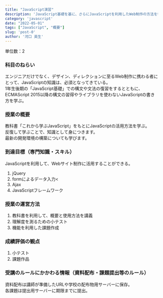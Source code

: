 ```yaml
---
title: "JavaScript演習"
description: 'JavaScript基礎を基に、さらにJavaScriptを利用したWeb制作の方法を学ぶ'
category: 'javascript'
date: "2022-05-01"
tags: ["JavaScript", "概要"]
slug: 'post-0'
author: '河口 英生'
---
```

<p>単位数：2</p>
<h3 class="title is-5">科目のねらい</h3>
<p>エンジニアだけでなく、デザイン、ディレクションに至るWeb制作に携わる者にとって、JavaScriptの知識は、必須となってきている。<br>
1年生後期の「JavaScript基礎」での構文や文法の復習をするとともに、ECMAScript 2015以降の構文の習得やライブラリを使わないJavaScriptの書き方を学ぶ。</p>

<h3 class="title is-5">授業の概要</h3>
<p>教科書「これから学ぶJavaScript」をもとにJavaScriptの活用方法を学ぶ。<br>
反復して学ぶことで、知識として身につきます。<br>
最新の開発環境の構築についても学びます。</p>

<h3 class="title is-5">到達目標（専門知識・スキル）</h3>
<p>JavaScriptを利用して、Webサイト制作に活用することができる。</p>

1. jQuery
2. formによるデータ入力<
3. Ajax
4. JavaScriptフレームワーク

<h3 class="title is-5">授業の運営方法</h3>

1. 教科書を利用して、概要と使用方法を講義
2. 理解度を測るための小テスト
3. 機能を利用した課題作成

<h3 class="title is-5">成績評価の観点</h3>

1. 小テスト
2. 課題作品

<h3 class="title is-5">受講のルールにかかわる情報（資料配布・課題提出等のルール）</h3>
<p>資料配布は講師が準備したURLや学校の配布物用サーバーに保存。<br>
各課題は提出用サーバーに期限までに提出。</p>